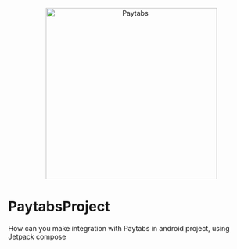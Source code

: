 <p align="center">
  <img src="https://s3-us-west-2.amazonaws.com/cbi-image-service-prd/modified/80e21b5b-96dd-40cf-9d8e-1ca50c19ef09.png" width="350" title="Paytabs">
</p>

# PaytabsProject
How can you make integration with Paytabs in android project, using Jetpack compose
